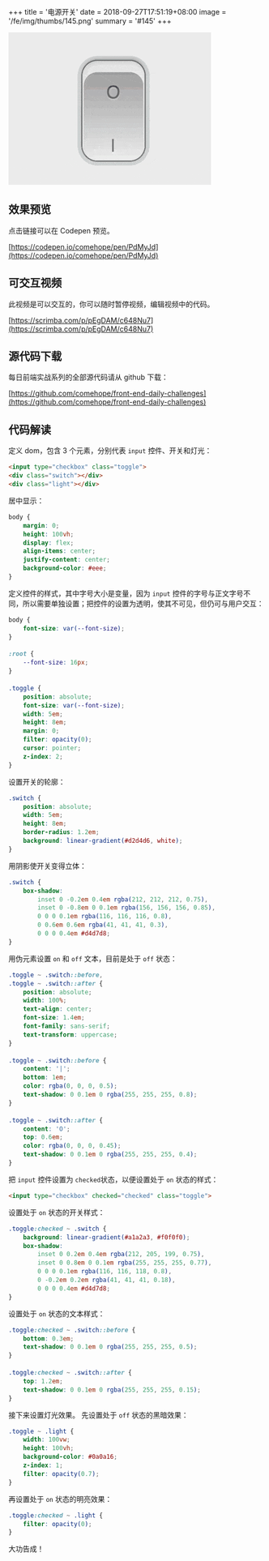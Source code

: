 +++
title = '电源开关'
date = 2018-09-27T17:51:19+08:00
image = '/fe/img/thumbs/145.png'
summary = '#145'
+++

![](./work.gif)

## 效果预览

点击链接可以在 Codepen 预览。

[https://codepen.io/comehope/pen/PdMyJd](https://codepen.io/comehope/pen/PdMyJd)

## 可交互视频

此视频是可以交互的，你可以随时暂停视频，编辑视频中的代码。

[https://scrimba.com/p/pEgDAM/c648Nu7](https://scrimba.com/p/pEgDAM/c648Nu7)

## 源代码下载

每日前端实战系列的全部源代码请从 github 下载：

[https://github.com/comehope/front-end-daily-challenges](https://github.com/comehope/front-end-daily-challenges)

## 代码解读

定义 dom，包含 3 个元素，分别代表 `input` 控件、开关和灯光：
```html
<input type="checkbox" class="toggle">
<div class="switch"></div>
<div class="light"></div>
```

居中显示：
```css
body {
    margin: 0;
    height: 100vh;
    display: flex;
    align-items: center;
    justify-content: center;
    background-color: #eee;
}
```

定义控件的样式，其中字号大小是变量，因为 `input` 控件的字号与正文字号不同，所以需要单独设置；把控件的设置为透明，使其不可见，但仍可与用户交互：
```css
body {
    font-size: var(--font-size);
}

:root {
    --font-size: 16px;
}

.toggle {
    position: absolute;
    font-size: var(--font-size); 
    width: 5em;
    height: 8em;
    margin: 0;
    filter: opacity(0);
    cursor: pointer;
    z-index: 2;
}
```

设置开关的轮廓：
```css
.switch {
    position: absolute;
    width: 5em;
    height: 8em;
    border-radius: 1.2em;
    background: linear-gradient(#d2d4d6, white);
}
```

用阴影使开关变得立体：
```css
.switch {
    box-shadow: 
        inset 0 -0.2em 0.4em rgba(212, 212, 212, 0.75), 
        inset 0 -0.8em 0 0.1em rgba(156, 156, 156, 0.85), 
        0 0 0 0.1em rgba(116, 116, 116, 0.8), 
        0 0.6em 0.6em rgba(41, 41, 41, 0.3), 
        0 0 0 0.4em #d4d7d8;
}
```

用伪元素设置 `on` 和 `off` 文本，目前是处于 `off` 状态：
```css
.toggle ~ .switch::before,
.toggle ~ .switch::after {
    position: absolute;
    width: 100%;
    text-align: center;
    font-size: 1.4em;
    font-family: sans-serif;
    text-transform: uppercase;
}

.toggle ~ .switch::before {
    content: '|';
    bottom: 1em;
    color: rgba(0, 0, 0, 0.5);
    text-shadow: 0 0.1em 0 rgba(255, 255, 255, 0.8);
}

.toggle ~ .switch::after {
    content: 'O';
    top: 0.6em;
    color: rgba(0, 0, 0, 0.45);
    text-shadow: 0 0.1em 0 rgba(255, 255, 255, 0.4);
}
```

把 `input` 控件设置为 `checked`状态，以便设置处于 `on` 状态的样式：
```html
<input type="checkbox" checked="checked" class="toggle">
```

设置处于 `on` 状态的开关样式：
```css
.toggle:checked ~ .switch {
    background: linear-gradient(#a1a2a3, #f0f0f0);
    box-shadow: 
        inset 0 0.2em 0.4em rgba(212, 205, 199, 0.75), 
        inset 0 0.8em 0 0.1em rgba(255, 255, 255, 0.77), 
        0 0 0 0.1em rgba(116, 116, 118, 0.8), 
        0 -0.2em 0.2em rgba(41, 41, 41, 0.18), 
        0 0 0 0.4em #d4d7d8;
}
```

设置处于 `on` 状态的文本样式：
```css
.toggle:checked ~ .switch::before {
    bottom: 0.3em;
    text-shadow: 0 0.1em 0 rgba(255, 255, 255, 0.5);
}

.toggle:checked ~ .switch::after {
    top: 1.2em;
    text-shadow: 0 0.1em 0 rgba(255, 255, 255, 0.15);
}
```

接下来设置灯光效果。
先设置处于 `off` 状态的黑暗效果：
```css
.toggle ~ .light {
    width: 100vw;
    height: 100vh;
    background-color: #0a0a16;
    z-index: 1;
    filter: opacity(0.7);
}
```

再设置处于 `on` 状态的明亮效果：
```css
.toggle:checked ~ .light {
    filter: opacity(0);
}
```

大功告成！
